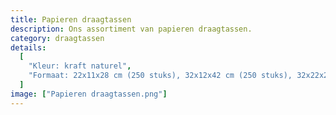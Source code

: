 ```yaml
---
title: Papieren draagtassen
description: Ons assortiment van papieren draagtassen.
category: draagtassen
details:
  [
    "Kleur: kraft naturel",
    "Formaat: 22x11x28 cm (250 stuks), 32x12x42 cm (250 stuks), 32x22x27 cm (250 stuks) en 45x17x47 cm (150 stuks)",
  ]
image: ["Papieren draagtassen.png"]
---
```

